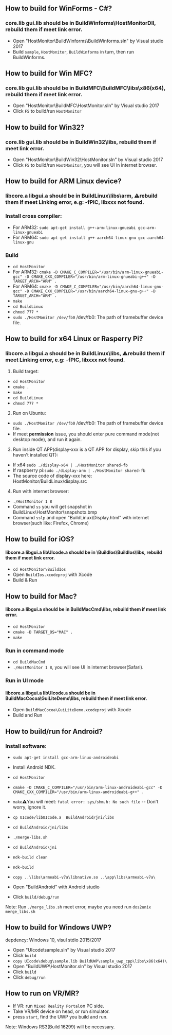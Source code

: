 ## How to build for WinForms - C#?
### core.lib gui.lib should be in BuildWinforms\HostMonitorDll, rebuild them if meet link error.
- Open "HostMonitor\BuildWinforms\BuildWinforms.sln" by Visual studio 2017
- Build `sample`, `HostMonitor`, `BuildWinforms` in turn, then run BuildWinforms.

## How to build for Win MFC?
### core.lib gui.lib should be in BuildMFC\BuildMFC\libs\x86(x64), rebuild them if meet link error.
- Open "HostMonitor\BuildMFC\HostMonitor.sln" by Visual studio 2017
- Click `F5` to build/run `HostMonitor`

## How to build for Win32?
### core.lib gui.lib should be in BuildWin32\libs, rebuild them if meet link error.
- Open "HostMonitor\BuildWin32\HostMonitor.sln" by Visual studio 2017
- Click `F5` to build/run `HostMonitor`, you will see UI in internet browser.

## How to build for ARM Linux device?
### libcore.a libgui.a should be in BuildLinux\libs\arm, ⚠️rebuild them if meet Linking error, e.g: -fPIC, libxxx not found.
### Install cross compiler:
- For ARM32: `sudo apt-get install g++-arm-linux-gnueabi gcc-arm-linux-gnueabi`
- For ARM64: `sudo apt-get install g++-aarch64-linux-gnu gcc-aarch64-linux-gnu`
### Build
- `cd HostMonitor`
- For ARM32: `cmake -D CMAKE_C_COMPILER="/usr/bin/arm-linux-gnueabi-gcc" -D CMAKE_CXX_COMPILER="/usr/bin/arm-linux-gnueabi-g++" -D TARGET_ARCH="ARM" .`
- For ARM64: `cmake -D CMAKE_C_COMPILER="/usr/bin/aarch64-linux-gnu-gcc" -D CMAKE_CXX_COMPILER="/usr/bin/aarch64-linux-gnu-g++" -D TARGET_ARCH="ARM" .`
- `make`
- `cd BuildLinux`
- `chmod 777 *`
- `sudo ./HostMonitor /dev/fb0`   /dev/fb0: The path of framebuffer device file.

## How to build for x64 Linux or Rasperry Pi?
### libcore.a libgui.a should be in BuildLinux\libs, ⚠️rebuild them if meet Linking error, e.g: -fPIC, libxxx not found.
1. Build target:
- `cd HostMonitor`
- `cmake .`
- `make`
- `cd BuildLinux`
- `chmod 777 *`

2. Run on Ubuntu:
- `sudo ./HostMonitor /dev/fb0`   /dev/fb0: The path of framebuffer device file.
- If meet **permission** issue, you should enter pure command mode(not desktop mode), and run it again.

3. Run inside QT APP(display-xxx is a QT APP for display, skip this if you haven't installed QT):
- If x64:`sudo ./display-x64 | ./HostMonitor shared-fb`
- If raspberry pi:`sudo ./display-arm | ./HostMonitor shared-fb`
- The source code of display-xxx here: HostMonitor/BuildLinux/display.src

4. Run with internet browser:
- `./HostMonitor 1 8`
- Command `ss` you will get snapshot in BuildLinux\HostMonitor\snapshotx.bmp
- Command `sslp` and open "BuildLinux\Display.html" with internet browser(such like: Firefox, Chrome)

## How to build for iOS?
#### libcore.a libgui.a libUIcode.a should be in \BuildIos\BuildIos\libs, rebuild them if meet link error.
- `cd HostMonitor\BuildIos`
- Open `BuildIos.xcodeproj` with Xcode
- Build & Run

## How to build for Mac?
#### libcore.a libgui.a should be in BuildMacCmd\libs, rebuild them if meet link error.
- `cd HostMonitor`
- `cmake -D TARGET_OS="MAC" .`
- `make`

### Run in command mode
- `cd BuildMacCmd`
- `./HostMonitor 1 8`, you will see UI in internet browser(Safari).

### Run in UI mode
#### libcore.a libgui.a libUIcode.a should be in BuildMacCocoa\GuiLiteDemo\libs, rebuild them if meet link error.
- Open `BuildMacCocoa\GuiLiteDemo.xcodeproj` with Xcode
- Build and Run

## How to build/run for Android?
### Install software:
- `sudo apt-get install gcc-arm-linux-androideabi`
- Install Android NDK.

- `cd HostMonitor`
- `cmake -D CMAKE_C_COMPILER="/usr/bin/arm-linux-androideabi-gcc" -D CMAKE_CXX_COMPILER="/usr/bin/arm-linux-androideabi-g++" .`
- `make`⚠️You will meet: `fatal error: sys/shm.h: No such file` -- Don't worry, ignore it.
- `cp UIcode/libUIcode.a  BuildAndroid/jni/libs`
- `cd BuildAndroid/jni/libs`
- `./merge-libs.sh`
- `cd BuildAndroid\jni`
- `ndk-build clean`
- `ndk-build`
- `copy ..\libs\armeabi-v7a\libnative.so ..\app\libs\armeabi-v7a\`
- Open "BuildAndroid" with Android studio
- Click `build/debug/run`

Note:
Run `./merge_libs.sh` meet error, maybe you need run `dos2unix merge_libs.sh`

## How to build for Windows UWP?
depdency: Windows 10, visul stdio 2015/2017

- Open "UIcode\sample.sln" by Visual studio 2017
- Click `build` 
- `copy UIcode\debug\sample.lib BuildUWP\sample_uwp_cpp\libs\x86(x64)\`
- Open "BuildUWP\HostMonitor.sln" by Visual studio 2017
- Click `build`
- Click `debug/run`

## How to run on VR/MR?
- If VR: run `Mixed Reality Portal`on PC side.
- Take VR/MR device on head, or run simulator.
- press `start`, find the UWP you build and run.

Note: Windows RS3(Build 16299) will be necessary.
